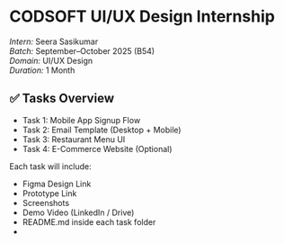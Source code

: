 # CODSOFT UI/UX Design Internship

*Intern:* Seera Sasikumar  
*Batch:* September–October 2025 (B54)  
*Domain:* UI/UX Design  
*Duration:* 1 Month  

## ✅ Tasks Overview
- Task 1: Mobile App Signup Flow  
- Task 2: Email Template (Desktop + Mobile)  
- Task 3: Restaurant Menu UI  
- Task 4: E-Commerce Website (Optional)  

Each task will include:
- Figma Design Link
- Prototype Link
- Screenshots
- Demo Video (LinkedIn / Drive)
- README.md inside each task folder
-
